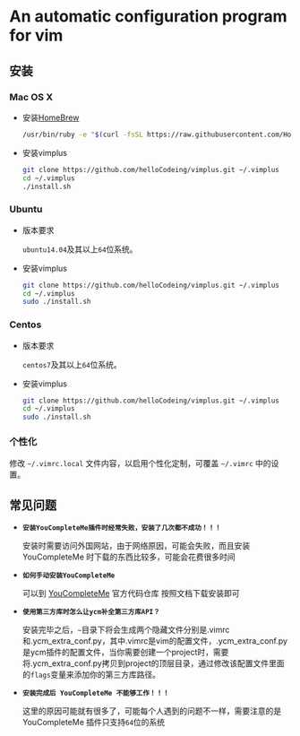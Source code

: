 
An automatic configuration program for vim
===============================================


## 安装

### Mac OS X

- 安装[HomeBrew][1]
 
    ```bash
    /usr/bin/ruby -e "$(curl -fsSL https://raw.githubusercontent.com/Homebrew/install/master/install)"
    ```

- 安装vimplus

    ```bash
    git clone https://github.com/helloCodeing/vimplus.git ~/.vimplus
    cd ~/.vimplus
    ./install.sh
    ```

### Ubuntu

- 版本要求

    `ubuntu14.04`及其以上`64`位系统。

- 安装vimplus

    ```bash
    git clone https://github.com/helloCodeing/vimplus.git ~/.vimplus
    cd ~/.vimplus
    sudo ./install.sh
    ```

### Centos

- 版本要求

    `centos7`及其以上`64`位系统。

- 安装vimplus

    ```bash
    git clone https://github.com/helloCodeing/vimplus.git ~/.vimplus
    cd ~/.vimplus
    sudo ./install.sh
    ```

### 个性化

修改 `~/.vimrc.local` 文件内容，以启用个性化定制，可覆盖 `~/.vimrc` 中的设置。

## 常见问题

- **`安装YouCompleteMe插件时经常失败，安装了几次都不成功！！！`**

    安装时需要访问外国网站，由于网络原因，可能会失败，而且安装 YouCompleteMe 时下载的东西比较多，可能会花费很多时间

- **`如何手动安装YouCompleteMe`**
    
    可以到 [YouCompleteMe][2] 官方代码仓库  按照文档下载安装即可

- **`使用第三方库时怎么让ycm补全第三方库API？`**

    安装完毕之后，`~`目录下将会生成两个隐藏文件分别是.vimrc和.ycm_extra_conf.py，其中.vimrc是vim的配置文件，.ycm_extra_conf.py是ycm插件的配置文件，当你需要创建一个project时，需要将.ycm_extra_conf.py拷贝到project的顶层目录，通过修改该配置文件里面的`flags`变量来添加你的第三方库路径。

- **`安装完成后 YouCompleteMe 不能够工作！！！`**

    这里的原因可能就有很多了，可能每个人遇到的问题不一样，需要注意的是 YouCompleteMe 插件只支持`64`位的系统

[1]: https://brew.sh/
[2]: https://github.com/Valloric/YouCompleteMe

